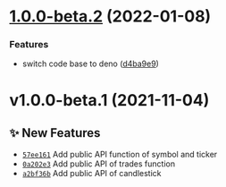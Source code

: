 # [1.0.0-beta.2](https://github.com/coinset/decurret/compare/v1.0.0-beta.1...v1.0.0-beta.2) (2022-01-08)


### Features

* switch code base to deno ([d4ba9e9](https://github.com/coinset/decurret/commit/d4ba9e9cc3e872cecd703b2f645a1575bc57bab6))

# v1.0.0-beta.1 (2021-11-04)

## ✨ New Features

- [`57ee161`](https://github.com/coinset/decurret/commit/57ee161) Add public API function of symbol and ticker
- [`0a202e3`](https://github.com/coinset/decurret/commit/0a202e3) Add public API of trades function
- [`a2bf36b`](https://github.com/coinset/decurret/commit/a2bf36b) Add public API of candlestick
